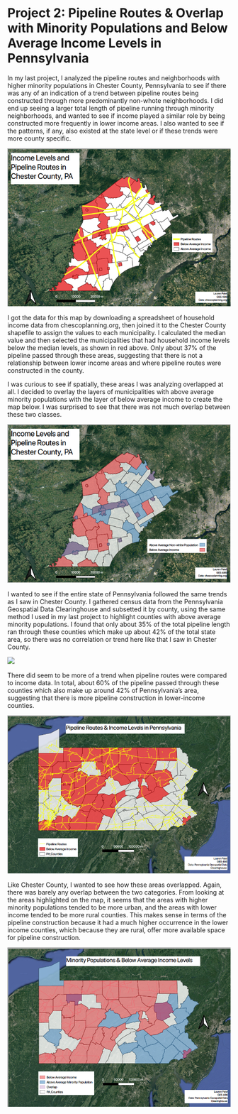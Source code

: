 # Project 2: Pipeline Routes & Overlap with Minority Populations and Below Average Income Levels in Pennsylvania

In my last project, I analyzed the pipeline routes and neighborhoods with higher minority populations in Chester County, Pennsylvania to see if there was any of an indication of a trend between pipeline routes being constructed through more predominantly non-whote neighborhoods. I did end up seeing a larger total length of pipeline running through minority neighborhoods, and wanted to see if income played a similar role by being constructed more frequently in lower income areas. I also wanted to see if the patterns, if any, also existed at the state level or if these trends were more county specific.

<img src="/images/chesco_income.png?raw=true"/>

I got the data for this map by downloading a spreadsheet of household income data from chescoplanning.org, then joined it to the Chester County shapefile to assign the values to each municipality. I calculated the median value and then selected the municipalities that had household income levels below the median levels, as shown in red above. Only about 37% of the pipeline passed through these areas, suggesting that there is not a relationship between lower income areas and where pipeline routes were constructed in the county. 

I was curious to see if spatially, these areas I was analyzing overlapped at all. I decided to overlay the layers of municipalities with above average minority populations with the layer of below average income to create the map below. I was surprised to see that there was not much overlap between these two classes.

<img src="/images/cc_income_race.png?raw=true"/>

I wanted to see if the entire state of Pennsylvania followed the same trends as I saw in Chester County. I gathered census data from the Pennsylvania Geospatial Data Clearinghouse and subsetted it by county, using the same method I used in my last project to highlight counties with above average minority populations. I found that only about 35% of the total pipeline length ran through these counties which make up about 42% of the total state area, so there was no correlation or trend here like that I saw in Chester County.

<img src="/images/PA_minority.png?raw=true"/>

There did seem to be more of a trend when pipeline routes were compared to income data. In total, about 60% of the pipeline passed through these counties which also make up around 42% of Pennsylvania’s area, suggesting that there is more pipeline construction in lower-income counties.

<img src="/images/PA_income.png?raw=true"/>

Like Chester County, I wanted to see how these areas overlapped. Again, there was barely any overlap between the two categories. From looking at the areas highlighted on the map, it seems that the areas with higher minority populations tended to be more urban, and the areas with lower income tended to be more rural counties. This makes sense in terms of the pipeline construction because it had a much higher occurrence in the lower income counties, which because they are rural, offer more available space for pipeline construction.

<img src="/images/PA_income_race.png?raw=true"/>
